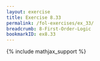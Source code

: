 ```yaml
---
layout: exercise
title: Exercise 8.33
permalink: /fol-exercises/ex_33/
breadcrumb: 8-First-Order-Logic
bookmarkID: ex8.33
---
```


{% include mathjax_support %}

